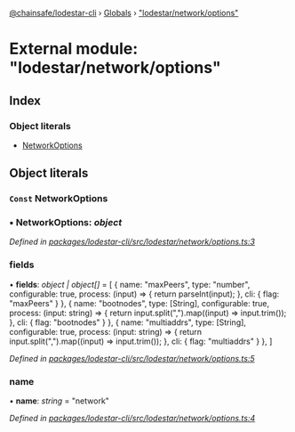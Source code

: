 [@chainsafe/lodestar-cli](../README.md) › [Globals](../globals.md) › ["lodestar/network/options"](_lodestar_network_options_.md)

# External module: "lodestar/network/options"

## Index

### Object literals

* [NetworkOptions](_lodestar_network_options_.md#const-networkoptions)

## Object literals

### `Const` NetworkOptions

### ▪ **NetworkOptions**: *object*

*Defined in [packages/lodestar-cli/src/lodestar/network/options.ts:3](https://github.com/ChainSafe/lodestar/blob/4796680/packages/lodestar-cli/src/lodestar/network/options.ts#L3)*

###  fields

• **fields**: *object | object[]* = [
    {
      name: "maxPeers",
      type: "number",
      configurable: true,
      process: (input) => {
        return parseInt(input);
      },
      cli: {
        flag: "maxPeers"
      }
    },
    {
      name: "bootnodes",
      type: [String],
      configurable: true,
      process: (input: string) => {
        return input.split(",").map((input) => input.trim());
      },
      cli: {
        flag: "bootnodes"
      }
    },
    {
      name: "multiaddrs",
      type: [String],
      configurable: true,
      process: (input: string) => {
        return input.split(",").map((input) => input.trim());
      },
      cli: {
        flag: "multiaddrs"
      }
    },
  ]

*Defined in [packages/lodestar-cli/src/lodestar/network/options.ts:5](https://github.com/ChainSafe/lodestar/blob/4796680/packages/lodestar-cli/src/lodestar/network/options.ts#L5)*

###  name

• **name**: *string* = "network"

*Defined in [packages/lodestar-cli/src/lodestar/network/options.ts:4](https://github.com/ChainSafe/lodestar/blob/4796680/packages/lodestar-cli/src/lodestar/network/options.ts#L4)*
